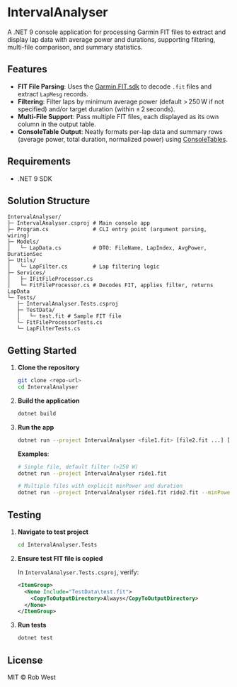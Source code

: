 # IntervalAnalyser

A .NET 9 console application for processing Garmin FIT files to extract and display lap data with average power and durations, supporting filtering, multi-file comparison, and summary statistics.

## Features

- **FIT File Parsing**: Uses the [Garmin.FIT.sdk](https://www.nuget.org/packages/Garmin.FIT.sdk) to decode `.fit` files and extract `LapMesg` records.
- **Filtering**: Filter laps by minimum average power (default > 250 W if not specified) and/or target duration (within ± 2 seconds).
- **Multi-File Support**: Pass multiple FIT files, each displayed as its own column in the output table.
- **ConsoleTable Output**: Neatly formats per-lap data and summary rows (average power, total duration, normalized power) using [ConsoleTables](https://www.nuget.org/packages/ConsoleTables).

## Requirements

- .NET 9 SDK

## Solution Structure

```
IntervalAnalyser/
├─ IntervalAnalyser.csproj # Main console app
├─ Program.cs              # CLI entry point (argument parsing, wiring)
├─ Models/
│   └─ LapData.cs          # DTO: FileName, LapIndex, AvgPower, DurationSec
├─ Utils/
│   └─ LapFilter.cs        # Lap filtering logic
├─ Services/
│   ├─ IFitFileProcessor.cs
│   └─ FitFileProcessor.cs # Decodes FIT, applies filter, returns LapData
└─ Tests/
   ├─ IntervalAnalyser.Tests.csproj
   ├─ TestData/
   │   └─ test.fit # Sample FIT file
   └─ FitFileProcessorTests.cs
   └─ LapFilterTests.cs
```

## Getting Started

1. **Clone the repository**

   ```bash
   git clone <repo-url>
   cd IntervalAnalyser
   ```

2. **Build the application**

   ```bash
   dotnet build
   ```

3. **Run the app**

   ```bash
   dotnet run --project IntervalAnalyser <file1.fit> [file2.fit ...] [--minPower <watts>] [--targetDuration <hh:mm:ss>]
   ```

   **Examples**:

   ```bash
   # Single file, default filter (>250 W)
   dotnet run --project IntervalAnalyser ride1.fit

   # Multiple files with explicit minPower and duration
   dotnet run --project IntervalAnalyser ride1.fit ride2.fit --minPower 200 --targetDuration 00:03:30
   ```

## Testing

1. **Navigate to test project**

   ```bash
   cd IntervalAnalyser.Tests
   ```

2. **Ensure test FIT file is copied**

   In `IntervalAnalyser.Tests.csproj`, verify:

   ```xml
   <ItemGroup>
     <None Include="TestData\test.fit">
       <CopyToOutputDirectory>Always</CopyToOutputDirectory>
     </None>
   </ItemGroup>
   ```

3. **Run tests**

   ```bash
   dotnet test
   ```

## License

MIT © Rob West
